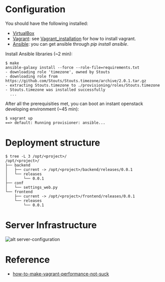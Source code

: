 # Configuration

You should have the following installed:
- [VirtualBox]
- [Vagrant]: see [Vagrant_installation] for how to install vagrant.
- [Ansible]: you can get ansible through *pip install ansible*.

[VirtualBox]:https://www.virtualbox.org
[Vagrant]:http://www.vagrantup.com/
[Vagrant_installation]:http://docs.vagrantup.com/v2/installation/index.html
[Ansible]:http://docs.ansible.com/

Install Ansible libraries (~2 min):

    $ make
    ansible-galaxy install --force --role-file=requirements.txt
    - downloading role 'timezone', owned by Stouts
    - downloading role from https://github.com/Stouts/Stouts.timezone/archive/2.0.1.tar.gz
    - extracting Stouts.timezone to ./provisioning/roles/Stouts.timezone
    - Stouts.timezone was installed successfully
      ...


After all the prerequisities met, you can boot an instant openstack developing environment (~45 min):

    $ vagrant up
    ==> default: Running provisioner: ansible...

# Deployment structure

    $ tree -L 3 /opt/<project>/
    /opt/<project>/
    ├── backend
    │   ├── current -> /opt/<project>/backend/releases/0.0.1
    │   └── releases
    │       └── 0.0.1
    ├── conf
    │   └── settings_web.py
    └── frontend
        ├── current -> /opt/<project>/frontend/releases/0.0.1
        └── releases
            └── 0.0.1

# Server Infrastructure

![alt server-configuration](../raw/develop/docs/images/server-configuration.png)

# Reference

- [how-to-make-vagrant-performance-not-suck]

[how-to-make-vagrant-performance-not-suck]:http://www.stefanwrobel.com/how-to-make-vagrant-performance-not-suck

